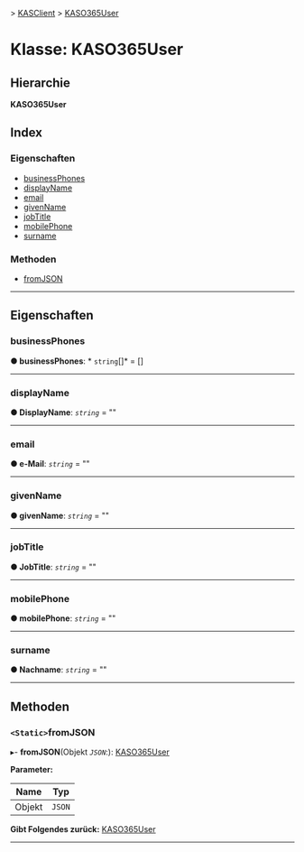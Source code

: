 [](../README.md) > [KASClient](../modules/kasclient.md) > [KASO365User](../classes/kasclient.kaso365user.md)

# <a name="class-kaso365user"></a>Klasse: KASO365User

## <a name="hierarchy"></a>Hierarchie

**KASO365User**

## <a name="index"></a>Index 

### <a name="properties"></a>Eigenschaften

* [businessPhones](kasclient.kaso365user.md#businessphones)
* [displayName](kasclient.kaso365user.md#displayname)
* [email](kasclient.kaso365user.md#email)
* [givenName](kasclient.kaso365user.md#givenname)
* [jobTitle](kasclient.kaso365user.md#jobtitle)
* [mobilePhone](kasclient.kaso365user.md#mobilephone)
* [surname](kasclient.kaso365user.md#surname)
### <a name="methods"></a>Methoden

* [fromJSON](kasclient.kaso365user.md#fromjson)

---

## <a name="properties"></a>Eigenschaften

<a id="businessphones"></a>

###  <a name="businessphones"></a>businessPhones

**● businessPhones**: * `string`[]* = []

___
<a id="displayname"></a>

###  <a name="displayname"></a>displayName

**● DisplayName**: *`string`* = ""

___
<a id="email"></a>

###  <a name="email"></a>email

**● e-Mail**: *`string`* = ""

___
<a id="givenname"></a>

###  <a name="givenname"></a>givenName

**● givenName**: *`string`* = ""

___
<a id="jobtitle"></a>

###  <a name="jobtitle"></a>jobTitle

**● JobTitle**: *`string`* = ""

___
<a id="mobilephone"></a>

###  <a name="mobilephone"></a>mobilePhone

**● mobilePhone**: *`string`* = ""

___
<a id="surname"></a>

###  <a name="surname"></a>surname

**● Nachname**: *`string`* = ""

___

## <a name="methods"></a>Methoden

<a id="fromjson"></a>

### <a name="static-fromjson"></a>`<Static>`fromJSON

▸- **fromJSON**(Objekt *`JSON`*:): [KASO365User](kasclient.kaso365user.md)

**Parameter:**

| Name | Typ |
| ------ | ------ |
| Objekt | `JSON` |

**Gibt Folgendes zurück:** [KASO365User](kasclient.kaso365user.md)

___

